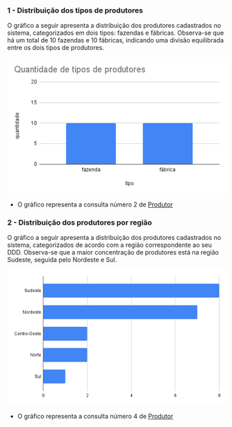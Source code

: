 ### 1 - Distribuição dos tipos de produtores
O gráfico a seguir apresenta a distribuição dos produtores cadastrados no sistema, categorizados em dois tipos: fazendas e fábricas. Observa-se que há um total de 10 fazendas e 10 fábricas, indicando uma divisão equilibrada entre os dois tipos de produtores.

![Gráfico de distribuição dos tipos de produtores](../../../assets/gráficos/produtor-gráfico-1.png)
* O gráfico representa a consulta número 2 de [Produtor](produtor.sql)

### 2 - Distribuição dos produtores por região
O gráfico a seguir apresenta a distribuição dos produtores cadastrados no sistema, categorizados de acordo com a região correspondente ao seu DDD. Observa-se que a maior concentração de produtores está na região Sudeste, seguida pelo Nordeste e Sul.

![Gráfico de distribuição dos produtores por região](../../../assets/gráficos/produtor-gráfico-2.png)
* O gráfico representa a consulta número 4 de [Produtor](produtor.sql)